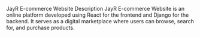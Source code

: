 JayR E-commerce Website
Description
JayR E-commerce Website is an online platform developed using React for the frontend and Django for the backend. It serves as a digital marketplace where users can browse, search for, and purchase products.
